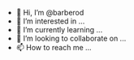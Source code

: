 - 👋 Hi, I’m @barberod
- 👀 I’m interested in ...
- 🌱 I’m currently learning ...
- 💞️ I’m looking to collaborate on ...
- 📫 How to reach me ...

<!---
barberod/barberod is a ✨ special ✨ repository because its `README.md` (this file) appears on your GitHub profile.
You can click the Preview link to take a look at your changes.
--->
